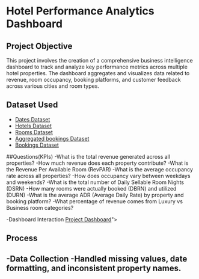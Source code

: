 #  Hotel Performance Analytics Dashboard
## Project Objective
This project involves the creation of a comprehensive business intelligence dashboard to track and analyze key performance metrics across multiple hotel properties. The dashboard aggregates and visualizes data related to revenue, room occupancy, booking platforms, and customer feedback across various cities and room types.
## Dataset Used
- <a href = "https://github.com/shakti-patil/Data-Analysis-Dashboard/blob/main/dim_date.csv">Dates Dataset</a>
- <a href = "https://github.com/shakti-patil/Data-Analysis-Dashboard/blob/main/dim_hotels.csv">Hotels Dataset</a>
- <a href = "https://github.com/shakti-patil/Data-Analysis-Dashboard/blob/main/dim_rooms.csv">Rooms Dataset</a>
- <a href = "https://github.com/shakti-patil/Data-Analysis-Dashboard/blob/main/fact_aggregated_bookings.csv">Aggregated bookings Dataset</a>
- <a href = "https://github.com/shakti-patil/Data-Analysis-Dashboard/blob/main/fact_bookings.csv">Bookings Dataset</a>

##Questions(KPIs)
-What is the total revenue generated across all properties?
-How much revenue does each property contribute?
-What is the Revenue Per Available Room (RevPAR)
-What is the average occupancy rate across all properties?
-How does occupancy vary between weekdays and weekends?
-What is the total number of Daily Sellable Room Nights (DSRN)
-How many rooms were actually booked (DBRN) and utilized (DURN)
-What is the average ADR (Average Daily Rate) by property and booking platform?
-What percentage of revenue comes from Luxury vs Business room categories?

-Dashboard Interaction  <a href = "https://github.com/shakti-patil/Data-Analysis-Dashboard/blob/main/Screenshot%202025-05-15%20112548.png">Project Dashboard</a>">

## Process
-Data Collection
-Handled missing values, date formatting, and inconsistent property names.
-
